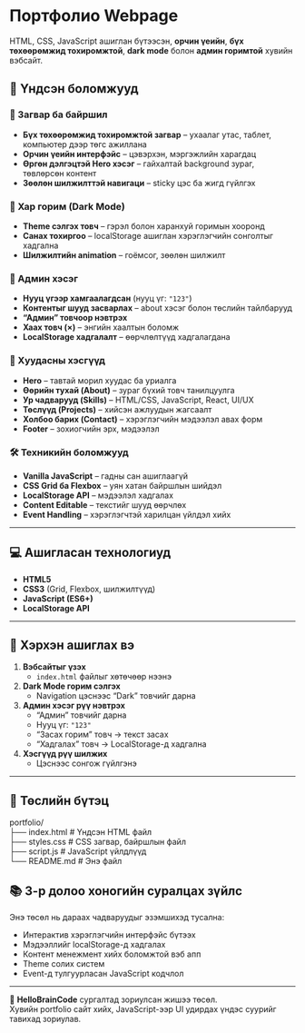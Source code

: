 ﻿# Портфолио Webpage

HTML, CSS, JavaScript ашиглан бүтээсэн, **орчин үеийн**, **бүх төхөөрөмжид тохиромжтой**, **dark mode** болон **админ горимтой** хувийн вэбсайт.

## 📌 Үндсэн боломжууд

### 🎨 Загвар ба байршил

- **Бүх төхөөрөмжид тохиромжтой загвар** – ухаалаг утас, таблет, компьютер дээр төгс ажиллана
- **Орчин үеийн интерфэйс** – цэвэрхэн, мэргэжлийн харагдац
- **Өргөн дэлгэцтэй Hero хэсэг** – гайхалтай background зураг, төвлөрсөн контент
- **Зөөлөн шилжилттэй навигаци** – sticky цэс ба жигд гүйлгэх

### 🌙 Хар горим (Dark Mode)

- **Theme сэлгэх товч** – гэрэл болон харанхуй горимын хооронд
- **Санах тохиргоо** – localStorage ашиглан хэрэглэгчийн сонголтыг хадгална
- **Шилжилтийн animation** – гоёмсог, зөөлөн шилжилт

### 🔐 Админ хэсэг

- **Нууц үгээр хамгаалагдсан** (нууц үг: `"123"`)
- **Контентыг шууд засварлах** – about хэсэг болон төслийн тайлбарууд
- **“Админ” товчоор нэвтрэх**
- **Хаах товч (×)** – энгийн хаалтын боломж
- **LocalStorage хадгалалт** – өөрчлөлтүүд хадгалагдана

### 📱 Хуудасны хэсгүүд

- **Hero** – тавтай морил хуудас ба уриалга
- **Өөрийн тухай (About)** – зураг бүхий товч танилцуулга
- **Ур чадварууд (Skills)** – HTML/CSS, JavaScript, React, UI/UX
- **Төслүүд (Projects)** – хийсэн ажлуудын жагсаалт
- **Холбоо барих (Contact)** – хэрэглэгчийн мэдээлэл авах форм
- **Footer** – зохиогчийн эрх, мэдээлэл

### 🛠️ Техникийн боломжууд

- **Vanilla JavaScript** – гадны сан ашиглаагүй
- **CSS Grid ба Flexbox** – уян хатан байршлын шийдэл
- **LocalStorage API** – мэдээлэл хадгалах
- **Content Editable** – текстийг шууд өөрчлөх
- **Event Handling** – хэрэглэгчтэй харилцан үйлдэл хийх

---

## 💻 Ашигласан технологиуд

- **HTML5**
- **CSS3** (Grid, Flexbox, шилжилтүүд)
- **JavaScript (ES6+)**
- **LocalStorage API**

---

## 🚀 Хэрхэн ашиглах вэ

1. **Вэбсайтыг үзэх**
   - `index.html` файлыг хөтөчөөр нээнэ
2. **Dark Mode горим сэлгэх**
   - Navigation цэснээс “Dark” товчийг дарна
3. **Админ хэсэг рүү нэвтрэх**
   - “Админ” товчийг дарна
   - Нууц үг: `"123"`
   - “Засах горим” товч → текст засах
   - “Хадгалах” товч → LocalStorage-д хадгална
4. **Хэсгүүд рүү шилжих**
   - Цэснээс сонгож гүйлгэнэ

---

## 📁 Төслийн бүтэц

portfolio/ <br>
├── index.html # Үндсэн HTML файл <br>
├── styles.css # CSS загвар, байршлын файл <br>
├── script.js # JavaScript үйлдлүүд <br>
└── README.md # Энэ файл <br>

## 📚 3-р долоо хоногийн суралцах зүйлс

Энэ төсөл нь дараах чадваруудыг эзэмшихэд тусална:

- Интерактив хэрэглэгчийн интерфэйс бүтээх
- Мэдээллийг localStorage-д хадгалах
- Контент менежмент хийх боломжтой вэб апп
- Theme солих систем
- Event-д тулгуурласан JavaScript кодчлол

---

🚀 **HelloBrainCode** сургалтад зориулсан жишээ төсөл.  
Хувийн portfolio сайт хийх, JavaScript-ээр UI удирдах үндэс суурийг тавихад зориулав.
